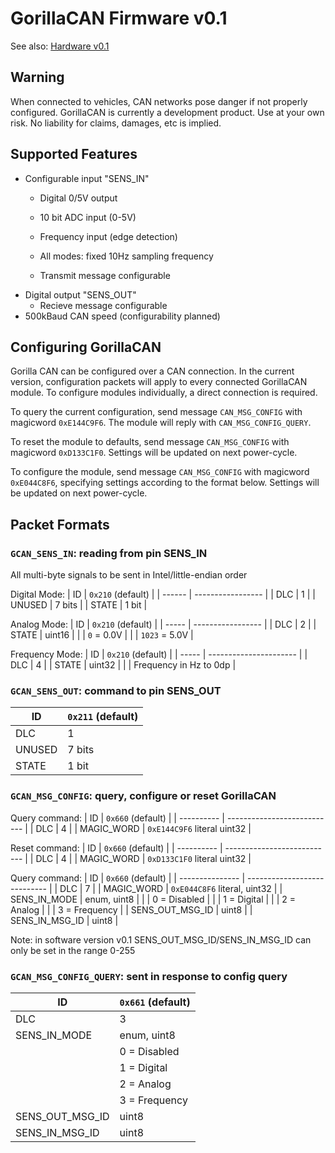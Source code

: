 # GorillaCAN Firmware v0.1

See also: [Hardware v0.1](/gorilla_can/GorillaCAN%20Datasheet%20-%20Hardware%20v0.1%20Rev%20A.pdf)

## Warning
When connected to vehicles, CAN networks pose danger if not properly configured. GorillaCAN is currently a development product. Use at your own risk. No liability for claims, damages, etc is implied.

## Supported Features

- Configurable input "SENS_IN"
    - Digital 0/5V output
    - 10 bit ADC input (0-5V)
    - Frequency input (edge detection)

    - All modes: fixed 10Hz sampling frequency
    - Transmit message configurable
- Digital output "SENS_OUT"
    - Recieve message configurable
- 500kBaud CAN speed (configurability planned)

## Configuring GorillaCAN

Gorilla CAN can be configured over a CAN connection. In the current version, configuration packets will apply to every connected GorillaCAN module. To configure modules individually, a direct connection is required.

To query the current configuration, send message `CAN_MSG_CONFIG` with magicword `0xE144C9F6`. The module will reply with `CAN_MSG_CONFIG_QUERY`.

To reset the module to defaults, send message `CAN_MSG_CONFIG` with magicword `0xD133C1F0`. Settings will be updated on next power-cycle.

To configure the module, send message `CAN_MSG_CONFIG` with magicword `0xE044C8F6`, specifying settings according to the format below. Settings will be updated on next power-cycle.

## Packet Formats


### `GCAN_SENS_IN`: reading from pin SENS_IN

All multi-byte signals to be sent in Intel/little-endian order

Digital Mode:
| ID     | `0x210` (default) |
| ------ | ----------------- |
| DLC    | 1                 |
| UNUSED | 7 bits            |
| STATE  | 1 bit             |

Analog Mode:
| ID    | `0x210` (default) |
| ----- | ----------------- |
| DLC   | 2                 |
| STATE | uint16            |
|       | `0` = 0.0V        |
|       | `1023` = 5.0V     |

Frequency Mode:
| ID    | `0x210` (default)      |
| ----- | ---------------------- |
| DLC   | 4                      |
| STATE | uint32                 |
|       | Frequency in Hz to 0dp |


### `GCAN_SENS_OUT`: command to pin SENS_OUT

| ID     | `0x211` (default) |
| ------ | ----------------- |
| DLC    | 1                 |
| UNUSED | 7 bits            |
| STATE  | 1 bit             |

### `GCAN_MSG_CONFIG`: query, configure or reset GorillaCAN

Query command:
| ID         | `0x660` (default)           |
| ---------- | --------------------------- |
| DLC        | 4                           |
| MAGIC_WORD | `0xE144C9F6` literal uint32 |

Reset command:
| ID         | `0x660` (default)           |
| ---------- | --------------------------- |
| DLC        | 4                           |
| MAGIC_WORD | `0xD133C1F0` literal uint32 |

Query command:
| ID              | `0x660` (default)            |
| --------------- | ---------------------------- |
| DLC             | 7                            |
| MAGIC_WORD      | `0xE044C8F6` literal, uint32 |
| SENS_IN_MODE    | enum, uint8                  |
|                 | 0 = Disabled                 |
|                 | 1 = Digital                  |
|                 | 2 = Analog                   |
|                 | 3 = Frequency                |
| SENS_OUT_MSG_ID | uint8                        |
| SENS_IN_MSG_ID  | uint8                        |


Note: in software version v0.1 SENS_OUT_MSG_ID/SENS_IN_MSG_ID can only be set in the range 0-255

### `GCAN_MSG_CONFIG_QUERY`: sent in response to config query

| ID              | `0x661` (default) |
| --------------- | ----------------- |
| DLC             | 3                 |
| SENS_IN_MODE    | enum, uint8       |
|                 | 0 = Disabled      |
|                 | 1 = Digital       |
|                 | 2 = Analog        |
|                 | 3 = Frequency     |
| SENS_OUT_MSG_ID | uint8             |
| SENS_IN_MSG_ID  | uint8             |
